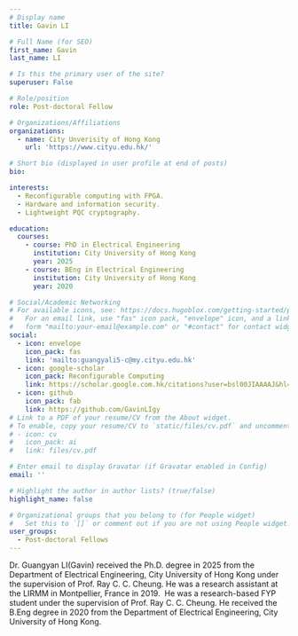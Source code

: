 ```yaml
---
# Display name
title: Gavin LI

# Full Name (for SEO)
first_name: Gavin
last_name: LI

# Is this the primary user of the site?
superuser: False

# Role/position
role: Post-doctoral Fellow

# Organizations/Affiliations
organizations:
  - name: City Unverisity of Hong Kong
    url: 'https://www.cityu.edu.hk/'

# Short bio (displayed in user profile at end of posts)
bio: 

interests:
  - Reconfigurable computing with FPGA.
  - Hardware and information security.
  - Lightweight PQC cryptography. 

education:
  courses:
    - course: PhD in Electrical Engineering
      institution: City University of Hong Kong
      year: 2025
    - course: BEng in Electrical Engineering
      institution: City University of Hong Kong
      year: 2020

# Social/Academic Networking
# For available icons, see: https://docs.hugoblox.com/getting-started/page-builder/#icons
#   For an email link, use "fas" icon pack, "envelope" icon, and a link in the
#   form "mailto:your-email@example.com" or "#contact" for contact widget.
social:
  - icon: envelope
    icon_pack: fas
    link: 'mailto:guangyali5-c@my.cityu.edu.hk'
  - icon: google-scholar
    icon_pack: Reconfigurable Computing
    link: https://scholar.google.com.hk/citations?user=bsl00JIAAAAJ&hl=zh-CN
  - icon: github
    icon_pack: fab
    link: https://github.com/GavinLIgy
# Link to a PDF of your resume/CV from the About widget.
# To enable, copy your resume/CV to `static/files/cv.pdf` and uncomment the lines below.
# - icon: cv
#   icon_pack: ai
#   link: files/cv.pdf

# Enter email to display Gravatar (if Gravatar enabled in Config)
email: ''

# Highlight the author in author lists? (true/false)
highlight_name: false

# Organizational groups that you belong to (for People widget)
#   Set this to `[]` or comment out if you are not using People widget.
user_groups:
  - Post-doctoral Fellows
---
```


Dr. Guangyan LI(Gavin) received the Ph.D. degree in 2025 from the Department of Electrical Engineering, City University of Hong Kong under the supervision of Prof. Ray C. C. Cheung. He was a research assistant at the LIRMM in Montpellier, France in 2019.  He was a research-based FYP student under the supervision of Prof. Ray C. C. Cheung. He received the B.Eng degree in 2020 from the Department of Electrical Engineering, City University of Hong Kong.
